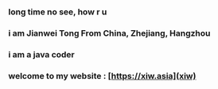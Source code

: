 ### long time no see, how r u
### i am Jianwei Tong From China, Zhejiang, Hangzhou
### i am a java coder
### welcome to my website : [https://xiw.asia](xiw)
